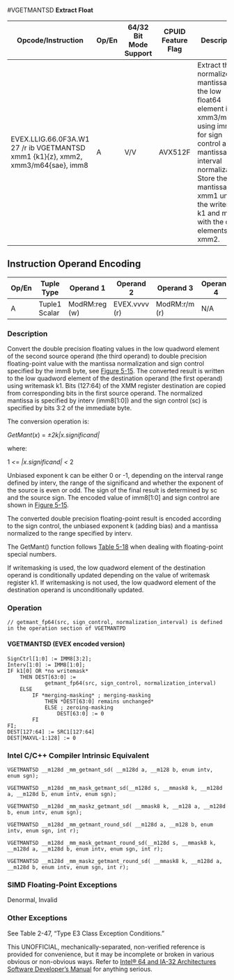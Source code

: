 #VGETMANTSD
**Extract Float**

| Opcode/Instruction                                                               | Op/En | 64/32 Bit Mode Support | CPUID Feature Flag | Description                                                                                                                                                                                                                          |
| -------------------------------------------------------------------------------- | ----- | ---------------------- | ------------------ | ------------------------------------------------------------------------------------------------------------------------------------------------------------------------------------------------------------------------------------ |
| EVEX.LLIG.66.0F3A.W1 27 /r ib VGETMANTSD xmm1 {k1}{z}, xmm2, xmm3/m64{sae}, imm8 | A     | V/V                    | AVX512F            | Extract the normalized mantissa of the low float64 element in xmm3/m64 using imm8 for sign control and mantissa interval normalization. Store the mantissa to xmm1 under the writemask k1 and merge with the other elements of xmm2. |

## Instruction Operand Encoding

| Op/En | Tuple Type    | Operand 1     | Operand 2     | Operand 3     | Operand 4 |
| ----- | ------------- | ------------- | ------------- | ------------- | --------- |
| A     | Tuple1 Scalar | ModRM:reg (w) | EVEX.vvvv (r) | ModRM:r/m (r) | N/A       |

### Description

Convert the double precision floating values in the low quadword element of the second source operand (the third operand) to double precision floating-point value with the mantissa normalization and sign control specified by the imm8 byte, see [Figure 5-15](/x86/vgetmantpd#fig-5-15). The converted result is written to the low quadword element of the destination operand (the first operand) using writemask k1. Bits (127:64) of the XMM register destination are copied from corresponding bits in the first source operand. The normalized mantissa is specified by interv (imm8[1:0]) and the sign control (sc) is specified by bits 3:2 of the immediate byte.

The conversion operation is:

_GetMant_(_x_) = *±*2*k|x.significand|*

where:

1 _<_= _|x.significand| <_ 2

Unbiased exponent k can be either 0 or -1, depending on the interval range defined by interv, the range of the significand and whether the exponent of the source is even or odd. The sign of the final result is determined by sc and the source sign. The encoded value of imm8[1:0] and sign control are shown in [Figure 5-15](/x86/vgetmantpd#fig-5-15).

The converted double precision floating-point result is encoded according to the sign control, the unbiased exponent k (adding bias) and a mantissa normalized to the range specified by interv.

The GetMant() function follows [Table 5-18](/x86/vgetmantpd#tbl-5-18) when dealing with floating-point special numbers.

If writemasking is used, the low quadword element of the destination operand is conditionally updated depending on the value of writemask register k1. If writemasking is not used, the low quadword element of the destination operand is unconditionally updated.

### Operation

```
// getmant_fp64(src, sign_control, normalization_interval) is defined in the operation section of VGETMANTPD

```

#### VGETMANTSD (EVEX encoded version)

```
SignCtrl[1:0] := IMM8[3:2];
Interv[1:0] := IMM8[1:0];
IF k1[0] OR *no writemask*
    THEN DEST[63:0] :=
            getmant_fp64(src, sign_control, normalization_interval)
    ELSE
        IF *merging-masking* ; merging-masking
            THEN *DEST[63:0] remains unchanged*
            ELSE ; zeroing-masking
                DEST[63:0] := 0
        FI
FI;
DEST[127:64] := SRC1[127:64]
DEST[MAXVL-1:128] := 0

```

### Intel C/C++ Compiler Intrinsic Equivalent

```
VGETMANTSD __m128d _mm_getmant_sd( __m128d a, __m128 b, enum intv, enum sgn);

```

```
VGETMANTSD __m128d _mm_mask_getmant_sd(__m128d s, __mmask8 k, __m128d a, __m128d b, enum intv, enum sgn);

```

```
VGETMANTSD __m128d _mm_maskz_getmant_sd( __mmask8 k, __m128 a, __m128d b, enum intv, enum sgn);

```

```
VGETMANTSD __m128d _mm_getmant_round_sd( __m128d a, __m128 b, enum intv, enum sgn, int r);

```

```
VGETMANTSD __m128d _mm_mask_getmant_round_sd(__m128d s, __mmask8 k, __m128d a, __m128d b, enum intv, enum sgn, int r);

```

```
VGETMANTSD __m128d _mm_maskz_getmant_round_sd( __mmask8 k, __m128d a, __m128d b, enum intv, enum sgn, int r);

```

### SIMD Floating-Point Exceptions

Denormal, Invalid

### Other Exceptions

See Table 2-47, “Type E3 Class Exception Conditions.”

This UNOFFICIAL, mechanically-separated, non-verified reference is provided for convenience, but it may be
incomplete or broken in various obvious or non-obvious
ways. Refer to [Intel® 64 and IA-32 Architectures Software Developer’s Manual](https://software.intel.com/en-us/download/intel-64-and-ia-32-architectures-sdm-combined-volumes-1-2a-2b-2c-2d-3a-3b-3c-3d-and-4) for anything serious.
